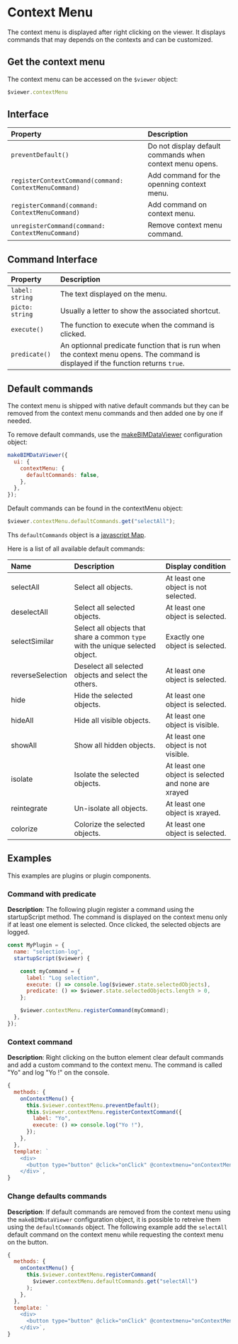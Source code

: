# Context Menu

The context menu is displayed after right clicking on the viewer. It displays commands that may depends on the contexts and can be customized.

## Get the context menu

The context menu can be accessed on the `$viewer` object:
```javascript
$viewer.contextMenu
```

## Interface

| Property                                              | Description                                              |
| :---------------------------------------------------- | :------------------------------------------------------- |
| `preventDefault()`                                    | Do not display default commands when context menu opens. |
| `registerContextCommand(command: ContextMenuCommand)` | Add command for the openning context menu.               |
| `registerCommand(command: ContextMenuCommand)`        | Add command on context menu.                             |
| `unregisterCommand(command: ContextMenuCommand)`      | Remove context menu command.                             |

## Command Interface

| Property        | Description                                                                                                                       |
| :-------------- | :-------------------------------------------------------------------------------------------------------------------------------- |
| `label: string` | The text displayed on the menu.                                                                                                   |
| `picto: string` | Usually a letter to show the associated shortcut.                                                                                 |
| `execute()`     | The function to execute when the command is clicked.                                                                              |
| `predicate()`   | An optionnal predicate function that is run when the context menu opens. The command is displayed if the function returns `true`. |

## Default commands

The context menu is shipped with native default commands but they can be removed from the context menu commands and then added one by one if needed.

To remove default commands, use the [makeBIMDataViewer](./makeBIMDataViewer.html) configuration object:

```javascript
makeBIMDataViewer({
  ui: {
    contextMenu: {
      defaultCommands: false,
    },
  },
});
```

Default commands can be found in the contextMenu object:

```javascript
$viewer.contextMenu.defaultCommands.get("selectAll");
```

Ths `defaultCommands` object is a [javascript Map](https://developer.mozilla.org/en-US/docs/Web/JavaScript/Reference/Global_Objects/Map).

Here is a list of all available default commands:

| Name             | Description                                                                    | Display condition                                   |
| :--------------- | :----------------------------------------------------------------------------- | :-------------------------------------------------- |
| selectAll        | Select all objects.                                                            | At least one object is not selected.                |
| deselectAll      | Select all selected objects.                                                   | At least one object is selected.                    |
| selectSimilar    | Select all objects that share a common `type` with the unique selected object. | Exactly one object is selected.                     |
| reverseSelection | Deselect all selected objects and select the others.                           | At least one object is selected.                    |
| hide             | Hide the selected objects.                                                     | At least one object is selected.                    |
| hideAll          | Hide all visible objects.                                                      | At least one object is visible.                     |
| showAll          | Show all hidden objects.                                                       | At least one object is not visible.                 |
| isolate          | Isolate the selected objects.                                                  | At least one object is selected and none are xrayed |
| reintegrate      | Un-isolate all objects.                                                        | At least one object is xrayed.                      |
| colorize         | Colorize the selected objects.                                                 | At least one object is selected.                    |

## Examples

This examples are plugins or plugin components.

### Command with predicate

**Description**: The following plugin register a command using the startupScript method. The command is displayed on the context menu only if at least one element is selected. Once clicked, the selected objects are logged.

```javascript
const MyPlugin = {
  name: "selection-log",
  startupScript($viewer) {

    const myCommand = {
      label: "Log selection",
      execute: () => console.log($viewer.state.selectedObjects),
      predicate: () => $viewer.state.selectedObjects.length > 0,
    };

    $viewer.contextMenu.registerCommand(myCommand);
  },
});
```

### Context command

**Description**: Right clicking on the button element clear default commands and add a custom command to the context menu. The command is called "Yo" and log "Yo !" on the console.

```javascript
{
  methods: {
    onContextMenu() {
      this.$viewer.contextMenu.preventDefault();
      this.$viewer.contextMenu.registerContextCommand({
        label: "Yo",
        execute: () => console.log("Yo !"),
      });
    },
  },
  template: `
    <div>
      <button type="button" @click="onClick" @contextmenu="onContextMenu">Click me!</button>
    </div>`,
}
```

### Change defaults commands

**Description**: If default commands are removed from the context menu using the `makeBIMDataViewer` configuration object, it is possible to retreive them using the `defaultCommands` object. The following example add the `selectAll` default command on the context menu while requesting the context menu on the button.

```javascript
{
  methods: {
    onContextMenu() {
      this.$viewer.contextMenu.registerCommand(
        $viewer.contextMenu.defaultCommands.get("selectAll")
      );
    },
  },
  template: `
    <div>
      <button type="button" @click="onClick" @contextmenu="onContextMenu">Click me!</button>
    </div>`,
}
```
